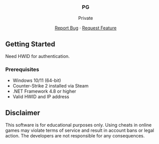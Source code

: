 <a id="readme-top"></a>
<h3 align="center">PG</h3>
<p align="center">
   Private
</p>
<p align="center">
    <a href="https://github.com/lilpatter/osi/issues/new?labels=bug&template=bug-report---.md">Report Bug</a>
    ·
    <a href="https://github.com/lilpatter/osi/issues/new?labels=enhancement&template=feature-request---.md">Request Feature</a>
</p>
</div>

<!-- GETTING STARTED -->
## Getting Started
Need HWID for authentication.

### Prerequisites
- Windows 10/11 (64-bit)
- Counter-Strike 2 installed via Steam
- .NET Framework 4.8 or higher
- Valid HWID and IP address

## Disclaimer
This software is for educational purposes only. Using cheats in online games may violate terms of service and result in account bans or legal action. The developers are not responsible for any consequences.
